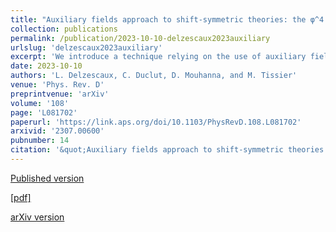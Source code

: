 ```yaml
---
title: "Auxiliary fields approach to shift-symmetric theories: the φ^4 derivative theory and the crumpled-to-flat transition of membranes at two-loop order"
collection: publications
permalink: /publication/2023-10-10-delzescaux2023auxiliary
urlslug: 'delzescaux2023auxiliary'
excerpt: 'We introduce a technique relying on the use of auxiliary fields in order to eliminate explicit field-derivatives that plague the high orders renormalization group treatment of shift-symmetric (derivative) theories. This technique simplifies drastically the computation of fluctuations in such theories. This is illustrated by deriving the two-loop renormalization group equations—and the three-loop anomalous dimension—of the φ^4 derivative theory in D=4−ε, which is also relevant to describe the crumpled-to-flat transition of polymerized membranes. Some features of this transition are provided.'
date: 2023-10-10
authors: 'L. Delzescaux, C. Duclut, D. Mouhanna, and M. Tissier'
venue: 'Phys. Rev. D'
preprintvenue: 'arXiv'
volume: '108'
page: 'L081702'
paperurl: 'https://link.aps.org/doi/10.1103/PhysRevD.108.L081702'
arxivid: '2307.00600'
pubnumber: 14
citation: '&quot;Auxiliary fields approach to shift-symmetric theories: the φ^4 derivative theory and the crumpled-to-flat transition of membranes at two-loop order&quot;, L. Delzescaux, C. Duclut, D. Mouhanna, and M. Tissier, <i>Phys. Rev. D</i> <b>108</b>, L081702 (2023).'
---
```

[Published version <i class="fa fa-external-link-alt fa-xs" aria-hidden="true"></i>](https://link.aps.org/doi/10.1103/PhysRevD.108.L081702)

[[pdf] <i class="fa fa-download fa-xs" aria-hidden="true"></i>](http://charlieduclut.github.io/files/delzescaux2023auxiliary.pdf)

[arXiv version <i class="fa fa-external-link-alt fa-xs" aria-hidden="true"></i>](https://arxiv.org/abs/2307.00600)
